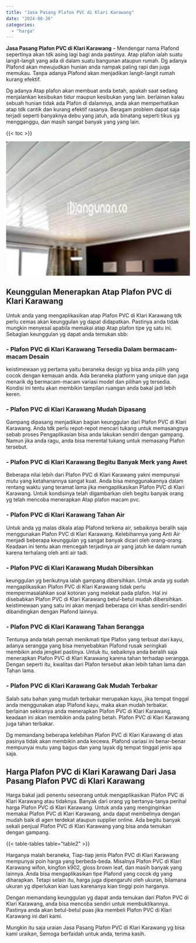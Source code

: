 ```yaml
---
title: "Jasa Pasang Plafon PVC di Klari Karawang"
date: "2024-08-26"
categories: 
  - "harga"
---
```


**Jasa Pasang Plafon PVC di Klari Karawang** – Mendengar nama Plafond sepertinya akan tdk asing lagi bagi anda pastinya. Atap plafon ialah suatu langit-langit yang ada di dalam suatu bangunan ataupun rumah. Dg adanya Plafond akan mewujudkan hunian anda nampak paling rapi dan juga memukau. Tanpa adanya Plafond akan menjadikan langit-langit rumah kurang efektif.

Dg adanya Atap plafon akan membuat anda betah, apakah saat sedang menjalankan kesibukan tidur maupun kesibukan yang lain. berlainan kalau sebuah hunian tidak ada Plafon di dalamnya, anda akan memperhatikan atap tdk cantik dan kurang efektif rasanya. Beragam problem dapat saja terjadi seperti banyaknya debu yang jatuh, ada binatang seperti tikus yg mengganggu, dan masih sangat banyak yang yang lain.

{{< toc >}}

![Jasa Pasang Plafon PVC di Klari Karawang](/images/flafond-pvc-murah08.png)

## Keunggulan Menerapkan Atap Plafon PVC di Klari Karawang

Untuk anda yang mengaplikasikan atap Plafon PVC di Klari Karawang tdk perlu cemas akan keunggulan yg dapat didapatkan. Pastinya anda tidak mungkin menyesal apabila memakai atap Atap plafon tipe yg satu ini. Sebagian keunggulan yg dapat anda temukan sbb:

### \- Plafon PVC di Klari Karawang Tersedia Dalam bermacam-macam Desain

keistimewaan yg pertama yaitu beraneka design yg bisa anda pilih yang cocok dengan kemauan anda. Ada beraneka platform yang unique dan juga menarik dg bermacam-macam variasi model dan pilihan yg tersedia. Kondisi ini tentu akan membikin tampilan ruangan anda bakal jadi lebih keren.

### \- Plafon PVC di Klari Karawang Mudah Dipasang

Gampang dipasang menjadikan bagian keunggulan dari Plafon PVC di Klari Karawang. Anda tdk perlu repot-repot mencari tukang untuk memasangnya sebab proses Pengaplikasian bisa anda lakukan sendiri dengan gampang. Namun jika anda ragu, anda bisa merental tukang untuk memasang Plafon tersebut.

### \- Plafon PVC di Klari Karawang Begitu Banyak Merk yang Awet

Beberapa nilai lebih dari Plafon PVC di Klari Karawang yakni mempunyai mutu yang ketahanannya sangat kuat. Anda bisa menggunakannya dalam rentang waktu yang teramat lama jika mengaplikasikan Plafon PVC di Klari Karawang. Untuk kondisinya telah digambarkan oleh begitu banyak orang yg telah mencoba menerapkan Atap plafon macam pvc.

### \- Plafon PVC di Klari Karawang Tahan Air

Untuk anda yg malas dikala atap Plafond terkena air, sebaiknya beralih saja menggunakan Plafon PVC di Klari Karawang. Kelebihannya yang Anti Air menjadi beberapa keunggulan yg sangat banyak dicari oleh orang-orang. Keadaan ini tentu akan mencegah terjadinya air yang jatuh ke dalam rumah karena terhalang oleh anti air tadi.

### \- Plafon PVC di Klari Karawang Mudah Dibersihkan

keunggulan yg berikutnya ialah gampang dibersihkan. Untuk anda yg sudah mengaplikasikan Plafon PVC di Klari Karawang tidak perlu mempermasalahkan soal kotoran yang melekat pada plafon. Hal ini disebabkan Plafon PVC di Klari Karawang betul-betul mudah dibersihkan. keistimewaan yang satu ini akan menjadi beberapa ciri khas sendiri-sendiri dibandingkan dengan Plafond lainnya.

### \- Plafon PVC di Klari Karawang Tahan Serangga

Tentunya anda telah pernah menikmati tipe Plafon yang terbuat dari kayu, adanya serangga yang bisa menyebabkan Plafond rusak seringkali membikin anda jengkel pastinya. Untuk itu, sebaiknya anda beralih saja menerapkan Plafon PVC di Klari Karawang karena tahan terhadap serangga. Dengan seperti itu, kwalitas dari Plafon tersebut akan lebih tahan lama dan Tahan lama.

### \- Plafon PVC di Klari Karawang Gak Mudah Terbakar

Salah satu bahan yang mudah terbakar merupakan kayu, jika tempat tinggal anda menggunakan atap Plafond kayu, maka akan mudah terbakar. berlainan sekiranya anda menerapkan Plafon PVC di Klari Karawang, keadaan ini akan membikin anda paling betah. Plafon PVC di Klari Karawang juga tahan terbakar.

Dg memandang beberapa kelebihan Plafon PVC di Klari Karawang di atas pasinya tidak akan membikin anda kecewa. Plafond variasi ini benar-benar mempunyai mutu yang bagus dan yang layak dg tempat tinggal jenis apa saja.

## Harga Plafon PVC di Klari Karawang Dari Jasa Pasang Plafon PVC di Klari Karawang

Harga bakal jadi penentu seseorang untuk mengaplikasikan Plafon PVC di Klari Karawang atau tidaknya. Banyak dari orang yg bertanya-tanya perihal harga Plafon PVC di Klari Karawang. Untuk anda yang menginginkan memakai Plafon PVC di Klari Karawang, anda dapat membelinya dengan mudah baik di agen terdekat ataupun supplier online. Ada begitu banyak sekali penjual Plafon PVC di Klari Karawang yang bisa anda temukan dengan gampang.

{{< table-tables table="table2" >}}

Harganya malah beraneka, Tiap-tiap jenis Plafon PVC di Klari Karawang mempunyai poin harga yang berbeda-beda. Misalnya Plafon PVC di Klari Karawang wifon, kingfon k902, gloss brown leaf, dan masih banyak yang lainnya. Anda bisa mengaplikasikan tipe Plafond yang cocok dg yang diharapkan. Tetapi selain itu, harga juga dipengaruhi oleh ukuran, bilamana ukuran yg diperlukan kian luas karenanya kian tinggi poin harganya.

Dengan memandang keunggulan yg dapat anda temukan dari Plafon PVC di Klari Karawang, anda bisa mencoba sendiri untuk membuktikannya. Pastinya anda akan betul-betul puas jika membeli Plafon PVC di Klari Karawang ini dari kami.

Mungkin itu saja uraian Jasa Pasang Plafon PVC di Klari Karawang yg bisa kami uraikan, Semoga berfaidah untuk anda, terima kasih.
